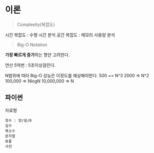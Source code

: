 # 이론

> Complexity(복잡도)

시간 복잡도 : 수행 시간 분석
공간 복잡도 : 메모리 사용량 분석

> Big-O Notation

<b>가장 빠르게 증가</b>하는 항만 고려한다.

연산 5억번 : 5초이상걸린다.

N범위에 따라 Big-O 성능은 이정도를 예상해야한다.
500 => N^3
2000 => N^2
100,000 => NlogN
10,000,000 => N

## 파이썬

자료형

```
정수 : 양/음/0
실수
복소수
문자열
튜플
사전
```
